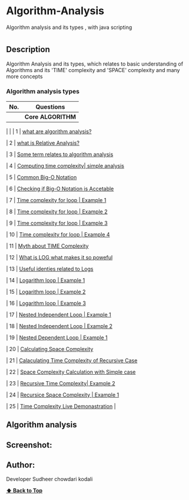 # Algorithm-Analysis
Algorithm analysis and its types , with java scripting
# 

## Description
<p> Algorithm Analysis and its types, which relates to basic understanding of Algorithms and its 'TIME' complexity and 'SPACE' complexity and many more concepts </p>



<!--## Tech-stack
<p> Project is done entirely with Javascript </p>-->

### Algorithm analysis types


| No. | Questions                                                                                                                                                              |
| --- | -------------------------------------------------------------------------------------------------------------------------------------------------------------------------------------------------------------------------------- |
|     | **Core ALGORITHM**       
|
|
| 1   | [what are algorithm analysis?](#what-are-Algorithm-analysis)

| 2   | [what is Relative Analysis?](#what-is-Relative-analysis)

| 3   | [Some term relates to algorithm analysis](#Some-term-relate-to-algorithm-analysis)

| 4   | [Computing time complexity| simple analysis](#Computing-time-complexity|simple-analysis)

| 5   | [Common Big-O Notation](#Common-Big-O-Notation)

| 6   | [Checking if Big-O Notation is Accetable](#Checking-if-Big-O-Notation-is-Accetable)

| 7   | [Time complexity for loop | Example 1 ](#Time-complexity-for-loop-|-Example-1 )

| 8   | [Time complexity for loop | Example 2 ](#Time-complexity-for-loop-|-Example-2 )

| 9   | [Time complexity for loop | Example 3 ](#Time-complexity-for-loop-|-Example-3 )

| 10  | [Time complexity for loop | Example 4 ](#Time-complexity-for-loop-|-Example-4 )

| 11  | [Myth about TIME Complexity](#Myth-about-TIME-Complexity)

| 12  | [What is LOG what makes it so poweful](#[What-is-LOG-what-makes-it-so-poweful)
          
| 13  | [Useful identies related to Logs](#Useful-identies-related-to-Logs)        

| 14  | [Logarithm loop | Example 1](#Logarithm-loop-|-Example-1)

| 15  | [Logarithm loop | Example 2](#)

| 16  | [Logarithm loop | Example 3](#)

| 17  | [Nested Independent Loop | Example 1](#)

| 18  | [Nested Independent Loop | Example 2](#)

| 19  | [Nested Dependent Loop | Example 1](#)

| 20  | [Calculating Space Complexity](#)

| 21  | [Calaculating Time Complexity of Recursive Case](#)

| 22  | [Space Complexity Calculation with Simple case](#)

| 23  | [Recursive Time Complexity| Example 2](#)

| 24  | [Recursice Space Complexity | Example 1](#)

| 25  | [Time Complexity Live Demonastration](#)
|


 ## Algorithm analysis

<!--<ol>
                <li> what is Algorithm Analysis </li>
                <li> what is Relative Analysis</li>
                <li> Some term relates to algorithm analysis </li>
                <li> Computing time complexity| Simple Example1 </li>
                <li> Common Big-O Notation</li>
                <li> Checking if Big-O Notation is Accetable </li>  
                <li> Time complexity for Loop | Example 1 </li>
                <li> Time complexity for Loop | Example 2 </li>
                <li> Time complexity for Loop | Example 3 </li>
                <li> Time complexity for Loop | Example 4 </li>
                <li> Myth about TIME Complexity </li>
                <li> What is LOG what makes it so Powerful </li>
                <li> Useful Identities related to logs </li>
                <li> Logarithm loop | Example1 </li>
                <li> Logarithm loop | Example2 </li>
                <li> Logarithm loop | Example3 </li>
                <li> Nexted Independent Loop | Example 1 </li>
                <li> Nexted Independent Loop | Example 2 </li>
                <li> Nexted Dependent Loop | Example 1 </li>
                <li> calculating space complexity </li>
                <li> calculating time complexity of recrusive cases</li>
                <li> space complexity calculation simple case</li>
                <li> Recursive Time Complexity | Example 2 </li>
                <li> Recursive Space Complexity | Example 2 </li>
                <li> Time complexity Live Demonistration </li>
</ol>-->


## Screenshot:

<!--![Image of TREX GAME](./trex.png)-->

## Author:

Developer Sudheer chowdari kodali

  **[⬆ Back to Top](#Algorithm-analysis-types)**
